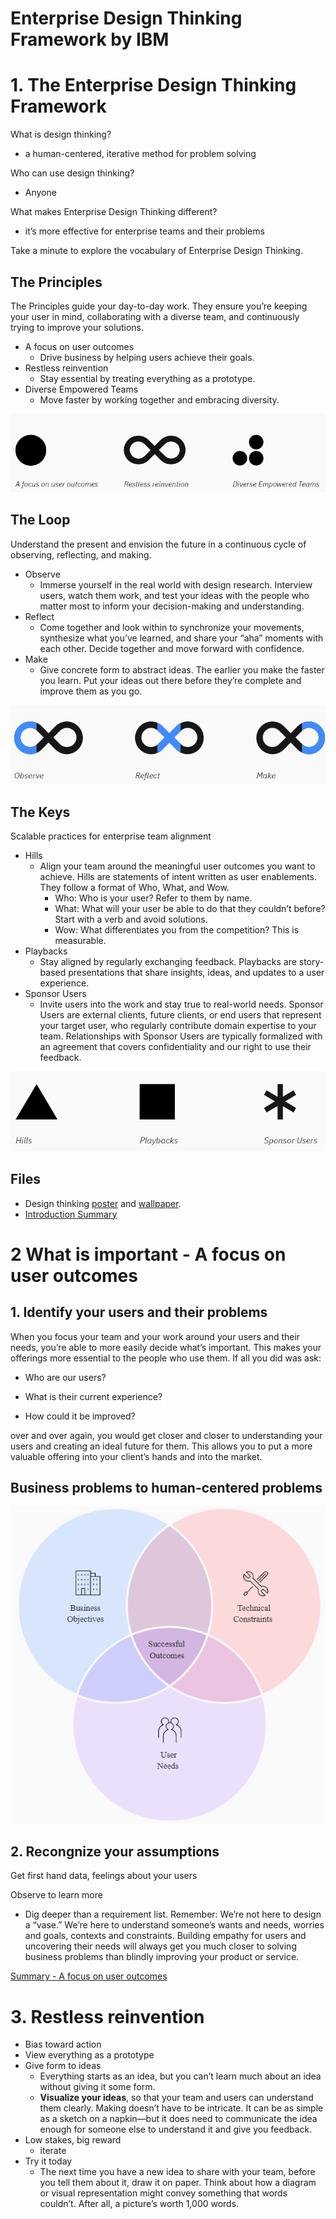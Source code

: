 # Enterprise Design Thinking Framework by IBM

# 1. The Enterprise Design Thinking Framework

What is design thinking?
- a human-centered, iterative method for problem solving

Who can use design thinking?
- Anyone

What makes Enterprise Design Thinking different?
- it’s more effective for enterprise teams and their problems


Take a minute to explore the vocabulary of Enterprise Design Thinking.

## The Principles

The Principles guide your day-to-day work. They ensure you’re keeping your user in mind, collaborating with a diverse team, and continuously trying to improve your solutions.

- A focus on user outcomes
  - Drive business by helping users achieve their goals.
- Restless reinvention
  - Stay essential by treating everything as a prototype.
- Diverse Empowered Teams
  - Move faster by working together and embracing diversity.

![](1.png)


## The Loop

Understand the present and envision the future in a continuous cycle of observing, reflecting, and making.

- Observe
  - Immerse yourself in the real world with design research. Interview users, watch them work, and test your ideas with the people who matter most to inform your decision-making and understanding.
- Reflect
  - Come together and look within to synchronize your movements, synthesize what you’ve learned, and share your “aha” moments with each other. Decide together and move forward with confidence.
- Make
  - Give concrete form to abstract ideas. The earlier you make the faster you learn. Put your ideas out there before they’re complete and improve them as you go.

![](2.png)

## The Keys
Scalable practices for enterprise team alignment

- Hills
  - Align your team around the meaningful user outcomes you want to achieve. Hills are statements of intent written as user enablements. They follow a format of Who, What, and Wow.
    - Who: Who is your user? Refer to them by name.
    - What: What will your user be able to do that they couldn’t before? Start with a verb and avoid solutions.
    - Wow: What differentiates you from the competition? This is measurable.
- Playbacks
  - Stay aligned by regularly exchanging feedback. Playbacks are story-based presentations that share insights, ideas, and updates to a user experience.
- Sponsor Users
  - Invite users into the work and stay true to real-world needs. Sponsor Users are external clients, future clients, or end users that represent your target user, who regularly contribute domain expertise to your team. Relationships with Sponsor Users are typically formalized with an agreement that covers confidentiality and our right to use their feedback.

![](3.png)

## Files
- Design thinking [poster](EDT_poster.pdf) and [wallpaper](EDT_wallpaper.jpg).
- [Introduction Summary](introduction-summary.pdf)


# 2 What is important - A focus on user outcomes

## 1. Identify your users and their problems
When you focus your team and your work around your users and their needs, you’re able to more easily decide what’s important. This makes your offerings more essential to the people who use them. If all you did was ask:

- Who are our users?

- What is their current experience?

- How could it be improved?

over and over again, you would get closer and closer to understanding your users and creating an ideal future for them. This allows you to put a more valuable offering into your client’s hands and into the market.

## Business problems to human-centered problems

![](5.png)

## 2. Recongnize your assumptions
Get first hand data, feelings about your users

Observe to learn more
- Dig deeper than a requirement list. Remember: We’re not here to design a “vase.” We’re here to understand someone’s wants and needs, worries and goals, contexts and constraints. Building empathy for users and uncovering their needs will always get you much closer to solving business problems than blindly improving your product or service.

[Summary - A focus on user 
outcomes](a-focus-on-user-outcomes-summary.pdf)


# 3. Restless reinvention 

- Bias toward action
- View everything as a prototype
- Give form to ideas
  - Everything starts as an idea, but you can’t learn much about an idea without giving it some form.
  - **Visualize your ideas**, so that your team and users can understand them clearly. Making doesn’t have to be intricate. It can be as simple as a sketch on a napkin—but it does need to communicate the idea enough for someone else to understand it and give you feedback.
- Low stakes, big reward
  - iterate
- Try it today
  - The next time you have a new idea to share with your team, before you tell them about it, draw it on paper. Think about how a diagram or visual representation might convey something that words couldn’t. After all, a picture’s worth 1,000 words.

